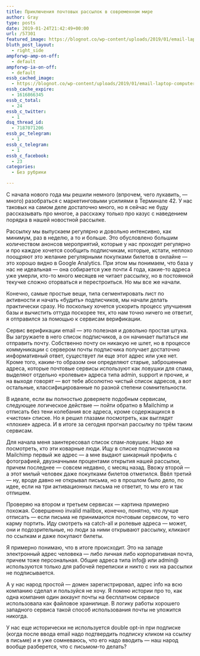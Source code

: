 ```yaml
---
title: Приключения почтовых рассылок в современном мире
author: Gray
type: posts
date: 2019-01-24T21:42:49+00:00
url: /57301
featured_image: https://blognot.co/wp-content/uploads/2019/01/email-laptop-computer-marketing-ss-1920-1-870x580.jpg
bluth_post_layout:
  - right_side
ampforwp-amp-on-off:
  - default
ampforwp-ia-on-off:
  - default
essb_cached_image:
  - https://blognot.co/wp-content/uploads/2019/01/email-laptop-computer-marketing-ss-1920-1-870x580.jpg
essb_cache_expire:
  - 1616866345
essb_c_total:
  - 24
essb_c_twitter:
  - 1
dsq_thread_id:
  - 7187071206
essb_pc_telegram:
  - 1
essb_c_telegram:
  - 1
essb_c_facebook:
  - 23
categories:
  - Без рубрики

---
```








С начала нового года мы решили немного (впрочем, чего лукавить, — много) разобраться с маркетинговыми усилиями в Терминале 42. У нас таковых на самом деле достаточно много, но я сейчас не буду рассказывать про многое, а расскажу только про казус с наведением порядка в нашей новостной рассылке.

Рассылку мы выпускаем регулярно и довольно интенсивно, как минимум, раз в неделю, а то и больше. Это обусловлено большим количеством анонсов мероприятий, которые у нас проходят регулярно и про каждое хочется сообщить подписчикам, которые, кстати, неплохо поощряют это желание регулярными покупками билетов в онлайне — это хорошо видно в Google Analytics. При этом мы понимаем, что база у нас не идеальная — она собирается уже почти 4 года, какие-то адреса уже умерли, кто-то много месяцев не читает рассылку, но в постоянной текучке сложно оторваться и перестроиться. Но мы все же начали.

Конечно, самые простые вещи, типа сегментировать лист по активности и начать &#171;будить&#187; подписчиков, мы начали делать практически сразу. Но поскольку хочется ускорить процесс улучшения базы и вычистить оттуда поскорее тех, кто нам точно ничего не ответит, я отправился за помощью к сервисам верификации.

Сервис верификации email — это полезная и довольно простая штука. Вы загружаете в него список подписчиков, а он начинает пытаться им отправить почту. Собственно почту он никакую не шлет, но в процессе коммуникации с сервером почты подписчика получает достаточно информативный ответ, существует ли еще этот адрес или уже нет. Кроме того, каким-то образом они определяют старые, заброшенные адреса, которые почтовые сервисы используют как ловушки для спама, выделяют отдельно &#171;ролевые&#187; адреса типа admin, support и прочие, и на выходе говорят — вот тебе абсолютно чистый список адресов, а вот остальные, классифицированные по разной степени сомнительности.

В идеале, если вы полностью доверяете подобным сервисам, следующее логическое действие — пойти обратно в Mailchimp и отписать без тени колебания все адреса, кроме содержащихся в &#171;чистом&#187; списке. Но я решил глазами посмотреть, как выглядят &#171;плохие&#187; адреса. И в итоге за сегодня прогнал рассылку по трём таким сервисам. 

Для начала меня заинтересовал список спам-ловушек. Надо же посмотреть, кто эти коварные люди. Ищу в списке подписчиков на Mailchimp первый же адрес — а мне выдают шикарный профиль с фотографией, двузначными процентами открытия нашей рассылки, причем последнее — совсем недавно, с месяц назад. Ввожу второй — а этот милый человек даже покупками билетов отметился. Ввёл третий — ну, вроде давно не открывал письма, но в прошлом было дело, по идее, если на три активационных письма не ответит, то мы его и так отпишем. 

Проверяю на втором и третьем сервисах — картина примерно похожая. Совершенно invalid mailbox, конечно, понятно, что лучше отписать — если письма не принимаются почтовым сервисом, то чего карму портить. Иду смотреть на catch-all и ролевые адреса — может, они и подозрительные, но люди за ними открывают рассылку, кликают по ссылкам и даже покупают билеты.

Я примерно понимаю, что в итоге происходит. Это на западе электронный адрес человека — либо личная либо корпоративная почта, причем тоже персональная. Общие адреса типа info@ или admin@ используются только для рабочей переписки и никто с них на рассылки не подписывается. 

А у нас народ простой — домен зарегистрировал, адрес info на всю компанию сделал и пользуйся не хочу. Я помню истории про то, как одна компания один аккаунт почты на бесплатном сервисе использовала как файловое хранилище. В логику работы хорошего западного сервиса такой способ использования почты не уложится никогда. 

У нас еще исторически не используется double opt-in при подписке (когда после ввода email надо подтвердить подписку кликом на ссылку в письме) и я уже сомневаюсь, что его надо вводить — наш народ вообще разберется, что с письмом-то делать?